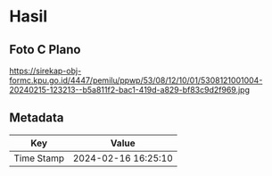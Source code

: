 # Hasil

## Foto C Plano

https://sirekap-obj-formc.kpu.go.id/4447/pemilu/ppwp/53/08/12/10/01/5308121001004-20240215-123213--b5a811f2-bac1-419d-a829-bf83c9d2f969.jpg


## Metadata

| Key        | Value               |
| ---------- | ------------------- |
| Time Stamp | 2024-02-16 16:25:10 |



